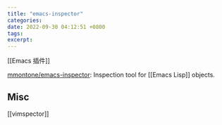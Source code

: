 ```yaml
---
title: "emacs-inspector"
categories: 
date: 2022-09-30 04:12:51 +0800
tags: 
excerpt: 
---
```



[[Emacs 插件]]

[mmontone/emacs-inspector](https://github.com/mmontone/emacs-inspector): Inspection tool for [[Emacs Lisp]] objects.







## Misc

[[vimspector]]



